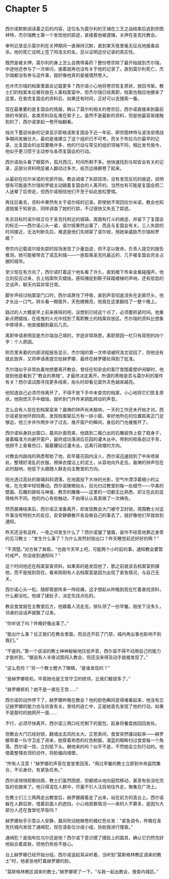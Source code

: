 # Chapter 5

<br>
西尔诺默默阅读着之后的内容，这位名为莫尔利的王储在三王之战结束后逃到奈图林特，杰尔瑞教士第一个发现他的踪迹，紧接着他被逮捕，关押在圣克托教会。

审判记录显示莫尔利在关押期间一直保持沉默，直到某天夜里毫无征兆地服毒自杀。他的死亡证明上签了阿洛文的名，足以证明这份记录的真实性。

既然是被关押，莫尔利的身上怎么会携带毒药？整份卷宗除了最开始提到杰尔瑞，中途他还参与了一次审问，接着就再也没有关于他的记录了。直到莫尔利死亡，杰尔瑞都没有参与这件事，就好像他真的是被偶然卷入。

也许杰尔瑞的档案里面会记载更多？西尔诺小心地将卷宗恢复原状，放回书架。教士们的档案本应被存放在人事档案室中，但杰尔瑞已经离职，档案也相应地挪来了这里。在查完复国会的资料后，如果还有时间，正好可以去搜索一番。

现在最重要的是复国会的情报，确认了莫尔利相关的卷宗后，西尔诺直接来到最前排的书架前，各类资料杂乱堆在架子上。虽然不是最新的资料，但是他最容易接触到的了，西尔诺拿起一卷开始翻看。

烛光下墨迹尚新的记录显示耶格诺斯复国会于近一年前、即奈图林特与波洛安德战争期间发展壮大，最初是谁建立了这个组织已不可考。而关于布拉乌尔最早的记录，比复国会的出现要晚许多，他的行动与常见的组织领袖不同，相比发号施令，他似乎更习惯于主动参与各项复国会的行动。

西尔诺抬头看了眼窗外，孤月西沉，时间所剩不多。他快速找到与知安会有关的记录，这部分资料明显被人翻动过多次，纸页边缘都卷了起来。

从最初在拉尔米诺的宅邸开始，教会调查了失踪现场，没有发现反抗的痕迹，说明很有可能是杰尔瑞和罗姬主动跟着复国会的人离开的。当然也有可能是复国会把二人迷晕了后带走，但西尔诺相信他们不至于如此放松警惕。

再往后看去，资料中果然有关于诺尔娅的记录。即使她不常回拉尔米诺，教会也知道她属于知安会，同样调查了她的行踪，不过很快又失去了踪迹。

失去目标时诺尔娅正位于圣克托附近的城镇，周围有打斗的痕迹，并留下了复国会的标志——西尔诺心头一紧，诺尔娅果然出事了，而且与复国会有关。三人失踪的时间接近，无法判断先后，难道是他们先绑架了诺尔娅，用她来威胁杰尔瑞和罗姬？

卷宗内记载诺尔娅失踪的现场发现了少量血迹，但不足以致命。负责人提交的报告推测，她可能被带去了诺瓦利城——一座距离圣克托最近的、几乎被复国会完全占据的城市。

至少现在有方向了，西尔诺盯着这个地名看了许久，直到楼下传来金属碰撞声。他立刻反应过来，合上档案吹灭蜡烛，感知捕捉到鞋子踩踏楼梯的声响，还有低低的交谈声，聊天内容非常日常。

脚步声经过档案室门口时，西尔诺屏住了呼吸，直到声音彻底消失在走廊尽头，他才长出一口气。转头看一眼窗外，天色微微亮，他竟在这里翻找了一整个晚上。

路过的人大概是早上前来换班的吧，没想到已经这个点了，必须要抓紧时间。他重新点燃蜡烛，在摇曳的火光中找到了离职教士的档案存放区。杰尔瑞的资料比想象中厚得多，他直接翻到最后几页。

离职申请表明显是杰尔瑞自己填的，字迹非常熟悉，离职原因一栏只有简短的四个字：个人原因。

附页里夹着的内部流程报告显示，杰尔瑞的第一次申请被阿洛文驳回了，但他没有就此放弃，又将申请表提交给赫罗娜，最终在赫罗娜处得到了批准。

杰尔瑞似乎非常执着地想要离开教会，曾经在知安会的客厅里围着壁炉闲聊时，他提到他是看到了“教会的黑暗”，才最终决定离开。所谓的黑暗是否与莫尔利的案件有关？西尔诺试图寻找更多线索，抬头时却看见窗外天色越来越亮。

他知道自己必须尽快离开了，不得不放下手中未查完的档案，小心地将它们恢复原状。他刚熄灭手中蜡烛，就听到门外传来钥匙转动的声音。

怎么会有人现在到档案室来？晨祷的钟声尚未敲响，一天的工作还未开始才对。西尔诺紧张地环顾四周，发现档案架后方有一排小窗。幸好他所在的位置距离正门足够远，他三步并作两步冲了过去，推开窗户的瞬间，身后的门也被推开了。

西尔诺纵身跃出窗口，晨风扑面而来，他跳到二楼凸出的石雕装饰上稳了稳身子，接着瞄准方向避开窗户，最终成功落进后花园的灌木丛中。带刺的枝条刮过手背，他顾不上查看伤口，猫着腰钻过灌木丛，远离行政楼的方向。

对教会内路线的熟悉帮助了他，趁早晨花园内没人，西尔诺迅速绕到了中央喷泉处，整理好凌乱的衣服，擦掉衣摆沾上的泥土，从容地向外走去。晨祷的钟声恰在此时敲响，他低下头跟随人群走向主教堂的方向。

阳光透过高处的玻璃斜斜洒落，在地面投下大块的光影，空气中漂浮着细小的尘埃，在光束中轻轻舞动。西尔诺微微抬头，目光扫过教堂的每一处细节——华美的壁画、石雕的廊柱与神龛、教宗的雕像——这里的一切都无比熟悉，却又在此刻显得格外不同。他的内心有些触动，不由得认认真真做了一次祷告。

然而晨祷结束后，西尔诺正准备离开，却发现教会大门被守卫封锁。周围教士对这件事没有特别大的反应，安安静静散开各自做自己的事去了，就好像他们早就收到通知。

昨天还没有这样，一夜之间发生什么了？西尔诺皱了皱眉，装作不经意地靠近身旁的见习教士：“发生什么事了？为什么突然封锁出口？昨天睡觉前还好好的啊？”

“不清楚。”对方耸了耸肩，“也就今天早上吧，可能两个小时前的事，通知教会要暂时戒严。你没收到通知吗？”

这个时间他还在档案室查资料，如果真的是发现他了，那之前就该去档案室抓捕他，而不是拖到现在。看来刚刚有人去档案室是因为出现了紧急情况，与自己无关。

西尔诺心头一松，随即胃部传来一阵绞痛，这才想起从昨晚到现在忙着查找资料，什么都没吃。他揉了揉肚子，决定先找点吃的。

教会食堂就在主教堂后方，他跟着人流走去，排队领了一份早餐。刚坐下没多久，邻桌的谈话声就飘了过来。

“你听说了吗？昨晚好像出事了。”

“能出什么事？反正我们在教会里面，而且还开启了门禁，城内再出事也影响不到我们。”

“不是的。”第一个说话的教士神神秘秘地压低声音，西尔诺不得不动用自己的能力才能听到，“据说有人半夜试图闯入教会，但还没来得及动手就被发现了。”

“这么危险？”另一个教士瞪大了眼睛，“是谁发现的？”

“是赫罗娜枢机，毕竟她也是王宫守卫的统领，比我们敏锐多了。”

“赫罗娜枢机？她不是一直在王宫……”

西尔诺的动作停下了，赫罗娜昨晚在教会？他的脸色瞬间变得难看起来，他没有忘记赫罗娜的能力也与侦查有关。曾经的逃亡中，正是她首先发现了他的行动，如果不是那时的她网开一面……

不行，必须尽快离开。西尔诺三两口吃完剩下的面包，起身将餐盘放回回收处。

但教会大门已经封锁，翻墙出去风险太大。正思索间，食堂突然骚动起来——赫罗娜带着一队守卫走了进来，她穿着熟悉的红色制服，湛蓝的眼眸扫过食堂每一个角落。西尔诺一惊，立刻低下头。朝他来的吗？似乎不是，不然她会立刻行动的。他借着整理衣领的动作，将脸偏向墙壁。

“所有人注意！”赫罗娜的声音在食堂里回荡，“用过早餐的教士立即到中央庭院集合，不论身份，有紧急任务。”

西尔诺悄悄观察四周，教士们虽然困惑，但都顺从地向庭院移动，甚至有些没吃完饭的也跟来了。他只得混在人群中，尽量不引人注目地往外走，聚集在广场上。

在教士们三三两两走出教堂后，赫罗娜跟着走了出来，站在前方的高台上。西尔诺躲在人群后排，借着前面人的遮挡，小心地观察情况——来的人不算多，是因为大部分人还在食堂吃早饭吗？

赫罗娜抬手示意众人安静，晨风吹动她微卷的橘红色长发：“紧急调令，昨晚在圣克托城内发现了通缉犯，现在请各位分成小组，协助我进行搜查。”

通缉犯？是指布拉乌尔还是他？西尔诺下意识摸了摸脸上的面具，确认它仍然完好地贴合着皮肤，但他仍有些不放心。

台上赫罗娜已经开始分组，西尔诺竖起耳朵听着，当听到“莫斯格林教区调来的教士”时，他紧张地盯着赫罗娜的脸。

“莫斯格林教区调来的教士。”赫罗娜顿了一下，“与我一起出教会，搜查内城区。”
